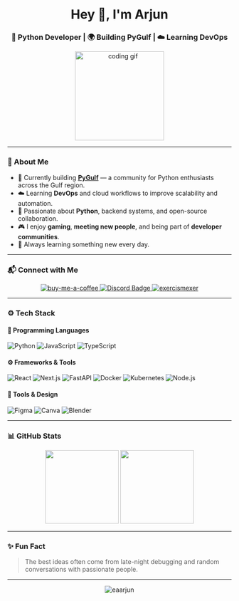 <h1 align="center">Hey 👋, I'm Arjun</h1>
<h3 align="center">🐍 Python Developer | 🌍 Building PyGulf | ☁️ Learning DevOps</h3>

<p align="center">
  <img src="https://media.giphy.com/media/26xBsYB2F5tS1pBni/giphy.gif" width="200" alt="coding gif">
</p>

---

### 🧠 About Me
- 💼 Currently building **[PyGulf](https://pygulf.org)** — a community for Python enthusiasts across the Gulf region.  
- ☁️ Learning **DevOps** and cloud workflows to improve scalability and automation.  
- 🐍 Passionate about **Python**, backend systems, and open-source collaboration.  
- 🎮 I enjoy **gaming**, **meeting new people**, and being part of **developer communities**.  
- 🌱 Always learning something new every day.

---

### 📬 Connect with Me

<div id="contact-badges" align="center"> 
  <a href="https://www.buymeacoffee.com/eaarjun">
    <img src="https://img.shields.io/badge/Buy%20Me%20a%20Coffee-ffdd00?style=for-the-badge&logo=buy-me-a-coffee&logoColor=black" alt="buy-me-a-coffee"/>
  </a>
  <a href="https://www.discordapp.com/users/932949724158373908">
    <img src="https://img.shields.io/badge/Discord-%237289DA.svg?style=for-the-badge&logo=discord&logoColor=white" alt="Discord Badge"/>
  </a>
  <a href="https://exercism.org/profiles/eaarjun">
    <img src="https://img.shields.io/badge/Exercism-009CAB?style=for-the-badge&logo=exercism&logoColor=white" alt="exercismexer"/>
  </a>
</div>

---

### ⚙️ Tech Stack

#### 🐍 Programming Languages
![Python](https://img.shields.io/badge/Python-3670A0?style=for-the-badge&logo=python&logoColor=ffdd54)
![JavaScript](https://img.shields.io/badge/JavaScript-323330?style=for-the-badge&logo=javascript&logoColor=F7DF1E)
![TypeScript](https://img.shields.io/badge/TypeScript-007ACC?style=for-the-badge&logo=typescript&logoColor=white)

#### ⚙️ Frameworks & Tools
![React](https://img.shields.io/badge/React-20232A?style=for-the-badge&logo=react&logoColor=61DAFB)
![Next.js](https://img.shields.io/badge/Next.js-000000?style=for-the-badge&logo=nextdotjs&logoColor=white)
![FastAPI](https://img.shields.io/badge/FastAPI-009688?style=for-the-badge&logo=fastapi&logoColor=white)
![Docker](https://img.shields.io/badge/Docker-0db7ed?style=for-the-badge&logo=docker&logoColor=white)
![Kubernetes](https://img.shields.io/badge/Kubernetes-326ce5?style=for-the-badge&logo=kubernetes&logoColor=white)
![Node.js](https://img.shields.io/badge/Node.js-339933?style=for-the-badge&logo=nodedotjs&logoColor=white)

#### 🧰 Tools & Design
![Figma](https://img.shields.io/badge/Figma-F24E1E?style=for-the-badge&logo=figma&logoColor=white)
![Canva](https://img.shields.io/badge/Canva-00C4CC?style=for-the-badge&logo=canva&logoColor=white)
![Blender](https://img.shields.io/badge/Blender-F5792A?style=for-the-badge&logo=blender&logoColor=white)

---

### 📊 GitHub Stats

<p align="center">
  <img src="https://github-readme-stats.vercel.app/api?username=eaarjun&show_icons=true&theme=tokyonight" height="165" />
  <img src="https://github-readme-stats.vercel.app/api/top-langs/?username=eaarjun&layout=compact&theme=tokyonight" height="165" />
</p>

---

### ✨ Fun Fact
> The best ideas often come from late-night debugging and random conversations with passionate people.

---

<!--- Profile view count --->
<div id="profile-visits-text" align="center">
  <img src="https://komarev.com/ghpvc/?username=eaarjun&label=Profile%20views&color=E1306C&style=flat" alt="eaarjun" />
</div>
